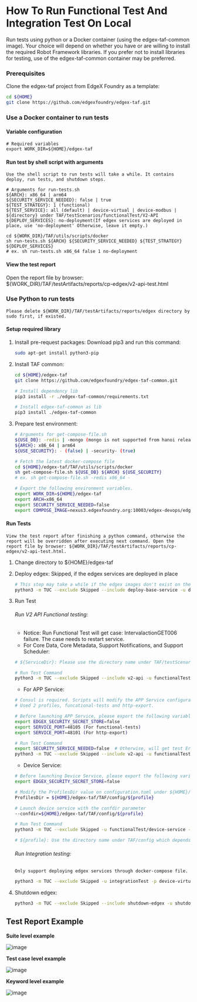 # How To Run Functional Test And Integration Test On Local
Run tests using python or a Docker container (using the edgex-taf-common image). Your choice will depend on whether you have or are willing to install the required Robot Framework libraries. If you prefer not to install libraries for testing, use of the edgex-taf-common container may be preferred.
### Prerequisites
Clone the edgex-taf project from EdgeX Foundry as a template:
``` bash
cd ${HOME}
git clone https://github.com/edgexfoundry/edgex-taf.git
```
### Use a Docker container to run tests
####  Variable configuration
``` 
# Required variables
export WORK_DIR=${HOME}/edgex-taf
```

#### Run test by shell script with arguments
`Use the shell script to run tests will take a while. It contains deploy, run tests, and shutdown steps.`
```
# Arguments for run-tests.sh
${ARCH}: x86_64 | arm64
${SECURITY_SERVICE_NEEDED}: false | true
${TEST_STRATEGY}: 1 (functional)
${TEST_SERVICE}: all (default) | device-virtual | device-modbus | ${directory} under TAF/testScenarios/functionalTest/V2-API 
${DEPLOY_SERVICES}: no-deployment(If edgex services are deployed in place, use 'no-deployment' Otherwise, leave it empty.)

cd ${WORK_DIR}/TAF/utils/scripts/docker
sh run-tests.sh ${ARCH} ${SECURITY_SERVICE_NEEDED} ${TEST_STRATEGY} ${DEPLOY_SERVICES}
# ex. sh run-tests.sh x86_64 false 1 no-deployment
```

#### View the test report
Open the report file by browser: ${WORK_DIR}/TAF/testArtifacts/reports/cp-edgex/v2-api-test.html


### Use Python to run tests
`Please delete ${WORK_DIR}/TAF/testArtifacts/reports/edgex directory by sudo first, if existed.`

#### Setup required library
1. Install pre-request packages:
    Download pip3 and run this command:
    ``` bash
    sudo apt-get install python3-pip
    ```
2. Install TAF common:
    ``` bash
    cd ${HOME}/edgex-taf
    git clone https://github.com/edgexfoundry/edgex-taf-common.git
    
    # Install dependency lib
    pip3 install -r ./edgex-taf-common/requirements.txt

    # Install edgex-taf-common as lib
    pip3 install ./edgex-taf-common
    ```
3. Prepare test environment:
    ``` bash
    # Arguments for get-compose-file.sh
    ${USE_DB}: -redis | -mongo (mongo is not supported from hanoi release)
    ${ARCH}: x86_64 | arm64
    ${USE_SECURITY}: - (false) | -security- (true)

    # Fetch the latest docker-compose file
    cd ${HOME}/edgex-taf/TAF/utils/scripts/docker
    sh get-compose-file.sh ${USE_DB} ${ARCH} ${USE_SECURITY}
    # ex. sh get-compose-file.sh -redis x86_64 -
    
    # Export the following environment variables.
    export WORK_DIR=${HOME}/edgex-taf
    export ARCH=x86_64
    export SECURITY_SERVICE_NEEDED=false
    export COMPOSE_IMAGE=nexus3.edgexfoundry.org:10003/edgex-devops/edgex-compose:latest
    ```
#### Run Tests
`View the test report after finishing a python command, otherwise the report will be overridden after executing next command. Open the report file by browser: ${WORK_DIR}/TAF/testArtifacts/reports/cp-edgex/v2-api-test.html.`
1. Change directory to ${HOME}/edgex-taf
2. Deploy edgex: Skipped, if the edgex services are deployed in place
    ``` bash
    # This step may take a while if the edgex images don't exist on the machine
    python3 -m TUC --exclude Skipped --include deploy-base-service -u deploy.robot -p default
    ```
3. Run Test
    ###### Run V2 API Functional testing:
    
    - Notice: Run Functional Test will get case: IntervalactionGET006 failure. The case needs to restart service.
    - For Core Data, Core Metadata, Support Notifications, and Support Scheduler:
    ``` bash
    # ${ServiceDir}: Please use the directory name under TAF/testScenarios/functionalTest/V2-API
    
    # Run Test Command
    python3 -m TUC --exclude Skipped --include v2-api -u functionalTest/V2-API/${ServiceDir} -p default
    ``` 
    - For APP Service:
    ``` bash
    # Consul is required. Scripts will modify the APP Service configuration.
    # Used 2 profiles, funcational-tests and http-export.
   
    # Before launching APP Service, please export the following variables.
    export EDGEX_SECURITY_SECRET_STORE=false
    export SERVICE_PORT=48105 (For functional-tests)
    export SERVICE_PORT=48101 (For http-export)
   
    # Run Test Command
    export SECURITY_SERVICE_NEEDED=false  # Otherwise, will get test ErrSecretsPOST004 failed.
    python3 -m TUC --exclude Skipped --include v2-api -u functionalTest/V2-API/app-service -p default
    ```
    - Device Service:
    ``` bash
    # Before launching Device Service, please export the following variables.
    export EDGEX_SECURITY_SECRET_STORE=false
   
    # Modify the ProfilesDir value on configuration.toml under ${HOME}/edgex-taf/TAF/config/${profile}
    ProfilesDir = ${HOME}/edgex-taf/TAF/config/${profile}
   
    # Launch device service with the confdir parameter 
    --confdir=${HOME}/edgex-taf/TAF/config/${profile}
   
    # Run Test Command
    python3 -m TUC --exclude Skipped -u functionalTest/device-service -p ${profile}
    
    # ${profile}: Use the directory name under TAF/config which depends on what service to test. Examples, device-virtual or device-modbus
    ```

    ###### Run Integration testing:
    `Only support deploying edgex services through docker-compose file.`
    ``` bash
    python3 -m TUC --exclude Skipped -u integrationTest -p device-virtual
    ```
4. Shutdown edgex:
    ``` bash
    python3 -m TUC --exclude Skipped --include shutdown-edgex -u shutdown.robot -p default
    ```

## Test Report Example

**Suite level example**

![image](./images/test_report_suite.png)

**Test case level example**

![image](./images/test_report_testcase.png)

**Keyword level example**

![image](./images/test_report_keyword.png)
